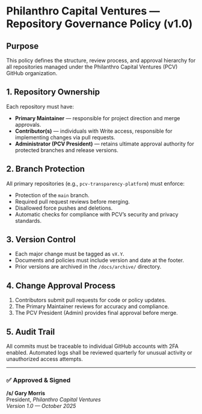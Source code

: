 # Philanthro Capital Ventures — Repository Governance Policy (v1.0)

## Purpose
This policy defines the structure, review process, and approval hierarchy for all repositories managed under the Philanthro Capital Ventures (PCV) GitHub organization.

## 1. Repository Ownership
Each repository must have:
- **Primary Maintainer** — responsible for project direction and merge approvals.
- **Contributor(s)** — individuals with Write access, responsible for implementing changes via pull requests.
- **Administrator (PCV President)** — retains ultimate approval authority for protected branches and release versions.

## 2. Branch Protection
All primary repositories (e.g., `pcv-transparency-platform`) must enforce:
- Protection of the `main` branch.
- Required pull request reviews before merging.
- Disallowed force pushes and deletions.
- Automatic checks for compliance with PCV’s security and privacy standards.

## 3. Version Control
- Each major change must be tagged as `vX.Y`.
- Documents and policies must include version and date at the footer.
- Prior versions are archived in the `/docs/archive/` directory.

## 4. Change Approval Process
1. Contributors submit pull requests for code or policy updates.
2. The Primary Maintainer reviews for accuracy and compliance.
3. The PCV President (Admin) provides final approval before merge.

## 5. Audit Trail
All commits must be traceable to individual GitHub accounts with 2FA enabled.
Automated logs shall be reviewed quarterly for unusual activity or unauthorized access attempts.

---

### ✅ Approved & Signed
**/s/ Gary Morris**  
President, *Philanthro Capital Ventures*  
*Version 1.0 — October 2025*
